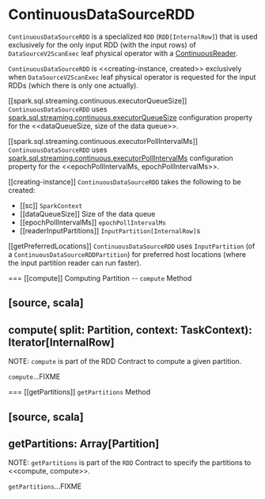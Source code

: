 # ContinuousDataSourceRDD

`ContinuousDataSourceRDD` is a specialized `RDD` (`RDD[InternalRow]`) that is used exclusively for the only input RDD (with the input rows) of `DataSourceV2ScanExec` leaf physical operator with a [ContinuousReader](continuous-execution/ContinuousReader.md).

`ContinuousDataSourceRDD` is <<creating-instance, created>> exclusively when `DataSourceV2ScanExec` leaf physical operator is requested for the input RDDs (which there is only one actually).

[[spark.sql.streaming.continuous.executorQueueSize]]
`ContinuousDataSourceRDD` uses [spark.sql.streaming.continuous.executorQueueSize](configuration-properties.md#spark.sql.streaming.continuous.executorQueueSize) configuration property for the <<dataQueueSize, size of the data queue>>.

[[spark.sql.streaming.continuous.executorPollIntervalMs]]
`ContinuousDataSourceRDD` uses [spark.sql.streaming.continuous.executorPollIntervalMs](configuration-properties.md#spark.sql.streaming.continuous.executorPollIntervalMs) configuration property for the <<epochPollIntervalMs, epochPollIntervalMs>>.

[[creating-instance]]
`ContinuousDataSourceRDD` takes the following to be created:

* [[sc]] `SparkContext`
* [[dataQueueSize]] Size of the data queue
* [[epochPollIntervalMs]] `epochPollIntervalMs`
* [[readerInputPartitions]] ``InputPartition[InternalRow]``s

[[getPreferredLocations]]
`ContinuousDataSourceRDD` uses `InputPartition` (of a `ContinuousDataSourceRDDPartition`) for preferred host locations (where the input partition reader can run faster).

=== [[compute]] Computing Partition -- `compute` Method

[source, scala]
----
compute(
  split: Partition,
  context: TaskContext): Iterator[InternalRow]
----

NOTE: `compute` is part of the RDD Contract to compute a given partition.

`compute`...FIXME

=== [[getPartitions]] `getPartitions` Method

[source, scala]
----
getPartitions: Array[Partition]
----

NOTE: `getPartitions` is part of the `RDD` Contract to specify the partitions to <<compute, compute>>.

`getPartitions`...FIXME
